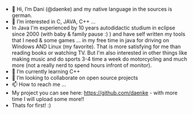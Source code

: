 - 👋 Hi, I’m Dani (@daenke) and my native language in the sources is german.
- 👀 I’m interested in C, JAVA, C++ ...
- In Java I'm experienced by 10 years autodidactic studium in eclipse since 2000 (with baby & family pause :) ) and have self written my tools that I need & some games ... in my free time in java for driving on Windows AND Linux (my favorite).
   That is more satisfying for me than reading books or watching TV.
   But I'm also interested in other things like making music and do sports 3-4 time a week do motorcycling and much more (not a really nerd to spend hours infront of monitor). 
- 🌱 I’m currently learning C++
- 💞️ I’m looking to collaborate on open source projects
- 📫 How to reach me ...
- My project you can see here: https://github.com/daenke - with more time I will upload some more!!
- Thats for first! :)

<!---
daenke/daenke is a ✨ special ✨ repository because its `README.md` (this file) appears on your GitHub profile.
You can click the Preview link to take a look at your changes.
--->
